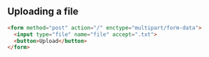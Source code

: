 ## Uploading a file

``` html
<form method="post" action="/" enctype="multipart/form-data">
  <input type="file" name="file" accept=".txt">
  <button>Upload</button>
</form>
```
